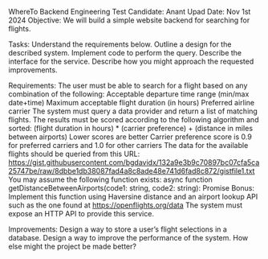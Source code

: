 WhereTo Backend Engineering Test
Candidate: Anant Upad 
Date: Nov 1st 2024
Objective:
We will build a simple website backend for searching for flights.

Tasks:
Understand the requirements below.
Outline a design for the described system.
Implement code to perform the query. 
Describe the interface for the service.
Describe how you might approach the requested improvements.

Requirements:
The user must be able to search for a flight based on any combination of the following:
Acceptable departure time range (min/max date+time)
Maximum acceptable flight duration (in hours)
Preferred airline carrier
The system must query a data provider and return a list of matching flights.
The results must be scored according to the following algorithm and sorted:
(flight duration in hours) * (carrier preference) + (distance in miles between airports)
Lower scores are better
Carrier preference score is 0.9 for preferred carriers and 1.0 for other carriers
The data for the available flights should be queried from this URL: https://gist.githubusercontent.com/bgdavidx/132a9e3b9c70897bc07cfa5ca25747be/raw/8dbbe1db38087fad4a8c8ade48e741d6fad8c872/gistfile1.txt
You may assume the following function exists:
async function getDistanceBetweenAirports(code1: string, code2: string): Promise<number>
Bonus: Implement this function using Haversine distance and an airport lookup API such as the one found at https://openflights.org/data
The system must expose an HTTP API to provide this service.

Improvements:
Design a way to store a user’s flight selections in a database.
Design a way to improve the performance of the system.
How else might the project be made better?

